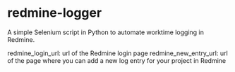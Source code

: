 # redmine-logger

A simple Selenium script in Python to automate worktime logging in Redmine.

redmine_login_url: url of the Redmine login page
redmine_new_entry_url: url of the page where you can add a new log entry for your project in Redmine